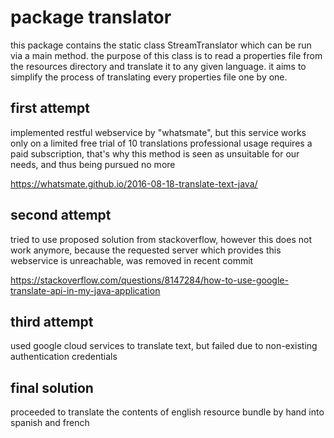 # package translator

this package contains the static class StreamTranslator which can be run via a main method. the purpose of this class
is to read a properties file from the resources directory and translate it to any given language. it aims to simplify
the process of translating every properties file one by one.

## first attempt

implemented restful webservice by "whatsmate", but this service works only on a limited free trial of 10 translations
professional usage requires a paid subscription, that's why this method is seen as unsuitable for our needs, and thus
being pursued no more

https://whatsmate.github.io/2016-08-18-translate-text-java/

## second attempt

tried to use proposed solution from stackoverflow, however this does not work anymore, because the requested server
which provides this webservice is unreachable, was removed in recent commit

https://stackoverflow.com/questions/8147284/how-to-use-google-translate-api-in-my-java-application

## third attempt

used google cloud services to translate text, but failed due to non-existing authentication credentials

## final solution

proceeded to translate the contents of english resource bundle by hand into spanish and french